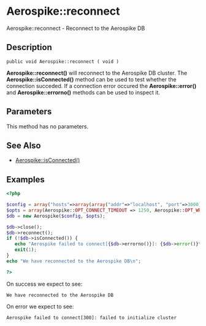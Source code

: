 
# Aerospike::reconnect

Aerospike::reconnect - Reconnect to the Aerospike DB

## Description

```
public void Aerospike::reconnect ( void )
```

**Aerospike::reconnect()** will reconnect to the Aerospike DB cluster. The
**Aerospike::isConnected()** method can be used to test whether the connection
succeded.  If a connection error occured the **Aerospike::error()** and
**Aerospike::errorno()** methods can be used to inspect it.

## Parameters

This method has no parameters.

## See Also

- [Aerospike::isConnected()](aerospike_isconnected.md)

## Examples

```php
<?php

$config = array("hosts"=>array(array("addr"=>"localhost", "port"=>3000));
$opts = array(Aerospike::OPT_CONNECT_TIMEOUT => 1250, Aerospike::OPT_WRITE_TIMEOUT => 1500);
$db = new Aerospike($config, $opts);

$db->close();
$db->reconnect();
if (!$db->isConnected()) {
   echo "Aerospike failed to connect[{$db->errorno()}]: {$db->error()}\n";
   exit(1);
}
echo "We have reconnected to the Aerospike DB\n";

?>
```

On success we expect to see:
```
We have reconnected to the Aerospike DB
```

On error we expect to see:

```
Aerospike failed to connect[300]: failed to initialize cluster
```


